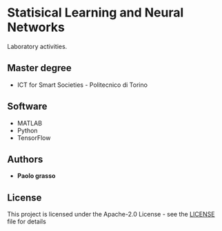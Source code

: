 # Statisical Learning and Neural Networks

Laboratory activities.

## Master degree

* ICT for Smart Societies - Politecnico di Torino </br>


## Software

* MATLAB
* Python
* TensorFlow

## Authors

* **Paolo grasso**

## License

This project is licensed under the Apache-2.0 License - see the [LICENSE](LICENSE) file for details

